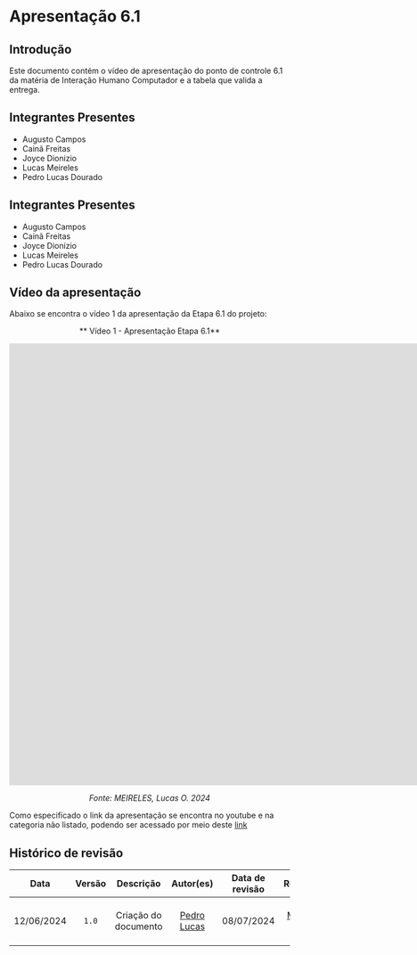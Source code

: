 # Apresentação 6.1

## Introdução
Este documento contém o vídeo de apresentação do ponto de controle 6.1 da matéria de Interação Humano Computador e a tabela que valida a entrega.

## Integrantes Presentes

- Augusto Campos
- Cainã Freitas
- Joyce Dionizio
- Lucas Meireles
- Pedro Lucas Dourado

## Integrantes Presentes

- Augusto Campos
- Cainã Freitas
- Joyce Dionizio
- Lucas Meireles
- Pedro Lucas Dourado

## Vídeo da apresentação
Abaixo se encontra o vídeo 1 da apresentação da Etapa 6.1 do projeto:

<center>

** Vídeo 1 - Apresentação Etapa 6.1**

<iframe width="1864" height="793" src="https://www.youtube.com/embed/QEmL9S3cmOg" title="Apresentação 6.1" frameborder="0" allow="accelerometer; autoplay; clipboard-write; encrypted-media; gyroscope; picture-in-picture; web-share" referrerpolicy="strict-origin-when-cross-origin" allowfullscreen></iframe>

*Fonte: MEIRELES, Lucas O. 2024*

</center>

Como especificado o link da apresentação se encontra no youtube e na categoria não listado, podendo ser acessado por meio deste [link](https://www.youtube.com/watch?v=QEmL9S3cmOg)

## Histórico de revisão

|    Data    | Versão |      Descrição       |                  Autor(es)                  | Data de revisão |                                        Revisor(es)                                         |
| :--------: | :----: | :------------------: | :-----------------------------------------: | :-------------: | :----------------------------------------------------------------------------------------: |
| 12/06/2024 | `1.0`  | Criação do documento | [Pedro Lucas](https://github.com/lucasdray) |   08/07/2024    | [Lucas Meireles](https://github.com/Katuner) e [Pedro Lucas](https://github.com/lucasdray) |
